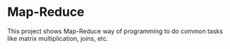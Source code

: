 # Map-Reduce
This project shows Map-Reduce way of programming to do common tasks like matrix multiplication, joins, etc.
